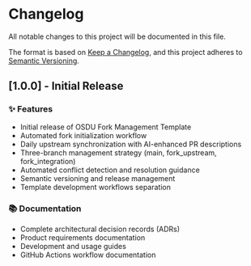# Changelog

All notable changes to this project will be documented in this file.

The format is based on [Keep a Changelog](https://keepachangelog.com/en/1.0.0/),
and this project adheres to [Semantic Versioning](https://semver.org/spec/v2.0.0.html).

## [1.0.0] - Initial Release

### ✨ Features
- Initial release of OSDU Fork Management Template
- Automated fork initialization workflow
- Daily upstream synchronization with AI-enhanced PR descriptions
- Three-branch management strategy (main, fork_upstream, fork_integration)
- Automated conflict detection and resolution guidance
- Semantic versioning and release management
- Template development workflows separation

### 📚 Documentation
- Complete architectural decision records (ADRs)
- Product requirements documentation
- Development and usage guides
- GitHub Actions workflow documentation